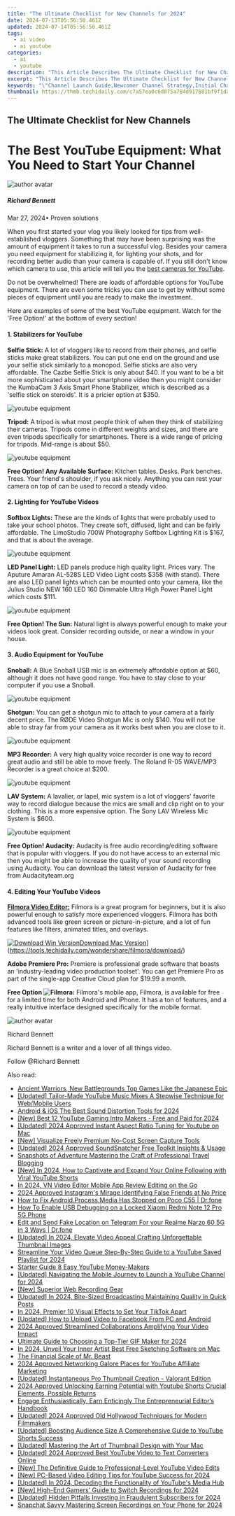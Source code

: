 ```yaml
---
title: "The Ultimate Checklist for New Channels for 2024"
date: 2024-07-13T05:56:50.461Z
updated: 2024-07-14T05:56:50.461Z
tags:
  - ai video
  - ai youtube
categories:
  - ai
  - youtube
description: "This Article Describes The Ultimate Checklist for New Channels for 2024"
excerpt: "This Article Describes The Ultimate Checklist for New Channels for 2024"
keywords: "\"Channel Launch Guide,Newcomer Channel Strategy,Initial Channel Setup,Beginner Channel Tips,Start-Up Channel Essentials,First Channel Checklist,Channel Creation Steps\""
thumbnail: https://thmb.techidaily.com/c7a57ea0c6d875a784d917881bf9f1dac3c811b03454856c62819bb5612b0808.jpg
---
```


## The Ultimate Checklist for New Channels

# The Best YouTube Equipment: What You Need to Start Your Channel

![author avatar](https://images.wondershare.com/filmora/article-images/richard-bennett.jpg)

##### Richard Bennett

 Mar 27, 2024• Proven solutions

When you first started your vlog you likely looked for tips from well-established vloggers. Something that may have been surprising was the amount of equipment it takes to run a successful vlog. Besides your camera you need equipment for stabilizing it, for lighting your shots, and for recording better audio than your camera is capable of. If you still don't know which camera to use, this article will tell you the [best cameras for YouTube](https://tools.techidaily.com/wondershare/filmora/download/).

Do not be overwhelmed! There are loads of affordable options for YouTube equipment. There are even some tricks you can use to get by without some pieces of equipment until you are ready to make the investment.

Here are examples of some of the best YouTube equipment. Watch for the 'Free Option!' at the bottom of every section!

#### 1\. Stabilizers for YouTube

**Selfie Stick:** A lot of vloggers like to record from their phones, and selfie sticks make great stabilizers. You can put one end on the ground and use your selfie stick similarly to a monopod. Selfie sticks are also very affordable. The Cazbe Selfie Stick is only about $40\. If you want to be a bit more sophisticated about your smartphone video then you might consider the KumbaCam 3 Axis Smart Phone Stabilizer, which is described as a 'selfie stick on steroids'. It is a pricier option at $350.

![youtube equipment](https://images.wondershare.com/filmora/article-images/youtube-equipment01.jpg)

**Tripod:** A tripod is what most people think of when they think of stabilizing their cameras. Tripods come in different weights and sizes, and there are even tripods specifically for smartphones. There is a wide range of pricing for tripods. Mid-range is about $50.

![youtube equipment](https://images.wondershare.com/filmora/article-images/youtube-equipment02.JPG)

**Free Option! Any Available Surface:** Kitchen tables. Desks. Park benches. Trees. Your friend's shoulder, if you ask nicely. Anything you can rest your camera on top of can be used to record a steady video.

#### 2\. Lighting for YouTube Videos

**Softbox Lights:** These are the kinds of lights that were probably used to take your school photos. They create soft, diffused, light and can be fairly affordable. The LimoStudio 700W Photography Softbox Lighting Kit is $167, and that is about the average.

![youtube equipment](https://images.wondershare.com/filmora/article-images/youtube-equipment03.jpg)

**LED Panel Light:** LED panels produce high quality light. Prices vary. The Aputure Amaran AL-528S LED Video Light costs $358 (with stand). There are also LED panel lights which can be mounted onto your camera, like the Julius Studio NEW 160 LED 160 Dimmable Ultra High Power Panel Light which costs $111.

![youtube equipment](https://images.wondershare.com/filmora/article-images/youtube-equipment04.jpg)

**Free Option! The Sun:** Natural light is always powerful enough to make your videos look great. Consider recording outside, or near a window in your house.

#### 3\. Audio Equipment for YouTube

**Snoball:** A Blue Snoball USB mic is an extremely affordable option at $60, although it does not have good range. You have to stay close to your computer if you use a Snoball.

![youtube equipment](https://images.wondershare.com/filmora/article-images/youtube-equipment05.JPG)

**Shotgun:** You can get a shotgun mic to attach to your camera at a fairly decent price. The RØDE Video Shotgun Mic is only $140\. You will not be able to stray far from your camera as it works best when you are close to it.

![youtube equipment](https://images.wondershare.com/filmora/article-images/youtube-equipment06.JPG)

**MP3 Recorder:** A very high quality voice recorder is one way to record great audio and still be able to move freely. The Roland R-05 WAVE/MP3 Recorder is a great choice at $200.

![youtube equipment](https://images.wondershare.com/filmora/article-images/youtube-equipment07.jpg)

 **LAV System:** A lavalier, or lapel, mic system is a lot of vloggers' favorite way to record dialogue because the mics are small and clip right on to your clothing. This is a more expensive option. The Sony LAV Wireless Mic System is $600.

![youtube equipment](https://images.wondershare.com/filmora/article-images/youtube-equipment08.JPG)

 **Free Option! Audacity:**  Audacity is free audio recording/editing software that is popular with vloggers. If you do not have access to an external mic then you might be able to increase the quality of your sound recording using Audacity. You can download the latest version of Audacity for free from Audacityteam.org

#### 4\. Editing Your YouTube Videos

**[Filmora Video Editor:](https://tools.techidaily.com/wondershare/filmora/download/)** Filmora is a great program for beginners, but it is also powerful enough to satisfy more experienced vloggers. Filmora has both advanced tools like green screen or picture-in-picture, and a lot of fun features like filters, animated titles, and overlays.

[![Download Win Version](https://images.wondershare.com/filmora/guide/download-btn-win.jpg)](https://tools.techidaily.com/wondershare/filmora/download/)[Download Mac Version](https://images.wondershare.com/filmora/guide/download-btn-mac.jpg)](https://tools.techidaily.com/wondershare/filmora/download/)

**Adobe Premiere Pro:** Premiere is professional grade software that boasts an 'industry-leading video production toolset'. You can get Premiere Pro as part of the single-app Creative Cloud plan for $19.99 a month.

**Free Option ![Filmora:](https://tools.techidaily.com/wondershare/filmora/download/)** Filmora's mobile app, Filmora, is available for free for a limited time for both Android and iPhone. It has a ton of features, and a really intuitive interface designed specifically for the mobile format.

![author avatar](https://images.wondershare.com/filmora/article-images/richard-bennett.jpg)

Richard Bennett

Richard Bennett is a writer and a lover of all things video.

Follow @Richard Bennett


<ins class="adsbygoogle"
     style="display:block"
     data-ad-format="autorelaxed"
     data-ad-client="ca-pub-7571918770474297"
     data-ad-slot="1223367746"></ins>



<ins class="adsbygoogle"
     style="display:block"
     data-ad-client="ca-pub-7571918770474297"
     data-ad-slot="8358498916"
     data-ad-format="auto"
     data-full-width-responsive="true"></ins>



<span class="atpl-alsoreadstyle">Also read:</span>
<div><ul>
<li><a href="https://digital-screen-recording.techidaily.com/ancient-warriors-new-battlegrounds-top-games-like-the-japanese-epic/"><u>Ancient Warriors, New Battlegrounds  Top Games Like the Japanese Epic</u></a></li>
<li><a href="https://youtube-docs.techidaily.com/ed-tailor-made-youtube-music-mixes-a-stepwise-technique-for-webmobile-users/"><u>[Updated] Tailor-Made YouTube Music Mixes  A Stepwise Technique for Web/Mobile Users</u></a></li>
<li><a href="https://youtube-docs.techidaily.com/id-and-ios-the-best-sound-distortion-tools-for-2024/"><u>Android & iOS  The Best Sound Distortion Tools for 2024</u></a></li>
<li><a href="https://youtube-docs.techidaily.com/est-12-youtube-gaming-intro-makers-free-and-paid-for-2024/"><u>[New] Best 12 YouTube Gaming Intro Makers - Free and Paid for 2024</u></a></li>
<li><a href="https://youtube-docs.techidaily.com/ed-2024-approved-instant-aspect-ratio-tuning-for-youtube-on-mac/"><u>[Updated] 2024 Approved  Instant Aspect Ratio Tuning for Youtube on Mac</u></a></li>
<li><a href="https://digital-screen-recording.techidaily.com/new-visualize-freely-premium-no-cost-screen-capture-tools/"><u>[New] Visualize Freely  Premium No-Cost Screen Capture Tools</u></a></li>
<li><a href="https://digital-screen-recording.techidaily.com/updated-2024-approved-soundsnatcher-free-toolkit-insights-and-usage/"><u>[Updated] 2024 Approved  SoundSnatcher Free Toolkit  Insights & Usage</u></a></li>
<li><a href="https://youtube-docs.techidaily.com/hots-of-adventure-mastering-the-craft-of-professional-travel-blogging/"><u>Snapshots of Adventure  Mastering the Craft of Professional Travel Blogging</u></a></li>
<li><a href="https://eaxpv-info.techidaily.com/new-in-2024-how-to-captivate-and-expand-your-online-following-with-viral-youtube-shorts/"><u>[New] In 2024, How to Captivate and Expand Your Online Following with Viral YouTube Shorts</u></a></li>
<li><a href="https://ai-video-tools.techidaily.com/in-2024-vn-video-editor-mobile-app-review-editing-on-the-go/"><u>In 2024, VN Video Editor Mobile App Review Editing on the Go</u></a></li>
<li><a href="https://instagram-video-files.techidaily.com/2024-approved-instagrams-mirage-identifying-false-friends-at-no-price/"><u>2024 Approved  Instagram's Mirage  Identifying False Friends at No Price</u></a></li>
<li><a href="https://change-location.techidaily.com/how-to-fix-androidprocessmedia-has-stopped-on-poco-c55-drfone-by-drfone-fix-android-problems-fix-android-problems/"><u>How to Fix Android.Process.Media Has Stopped on Poco C55 | Dr.fone</u></a></li>
<li><a href="https://unlock-android.techidaily.com/how-to-enable-usb-debugging-on-a-locked-xiaomi-redmi-note-12-pro-5g-phone-by-drfone-android/"><u>How To Enable USB Debugging on a Locked Xiaomi Redmi Note 12 Pro 5G Phone</u></a></li>
<li><a href="https://location-social.techidaily.com/edit-and-send-fake-location-on-telegram-for-your-realme-narzo-60-5g-in-3-ways-drfone-by-drfone-virtual-android/"><u>Edit and Send Fake Location on Telegram For your Realme Narzo 60 5G in 3 Ways | Dr.fone</u></a></li>
<li><a href="https://youtube-docs.techidaily.com/ed-in-2024-elevate-video-appeal-crafting-unforgettable-thumbnail-images/"><u>[Updated] In 2024, Elevate Video Appeal  Crafting Unforgettable Thumbnail Images</u></a></li>
<li><a href="https://youtube-docs.techidaily.com/mline-your-video-queue-step-by-step-guide-to-a-youtube-saved-playlist-for-2024/"><u>Streamline Your Video Queue  Step-By-Step Guide to a YouTube Saved Playlist for 2024</u></a></li>
<li><a href="https://youtube-docs.techidaily.com/er-guide-8-easy-youtube-money-makers/"><u>Starter Guide  8 Easy YouTube Money-Makers</u></a></li>
<li><a href="https://youtube-docs.techidaily.com/ed-navigating-the-mobile-journey-to-launch-a-youtube-channel-for-2024/"><u>[Updated] Navigating the Mobile Journey to Launch a YouTube Channel for 2024</u></a></li>
<li><a href="https://screen-recording.techidaily.com/new-superior-web-recording-gear/"><u>[New] Superior Web Recording Gear</u></a></li>
<li><a href="https://youtube-docs.techidaily.com/ed-in-2024-bite-sized-broadcasting-maintaining-quality-in-quick-posts/"><u>[Updated] In 2024, Bite-Sized Broadcasting  Maintaining Quality in Quick Posts</u></a></li>
<li><a href="https://tiktok-videos.techidaily.com/in-2024-premier-10-visual-effects-to-set-your-tiktok-apart/"><u>In 2024, Premier 10 Visual Effects to Set Your TikTok Apart</u></a></li>
<li><a href="https://facebook-clips.techidaily.com/updated-how-to-upload-video-to-facebook-from-pc-and-android/"><u>[Updated] How to Upload Video to Facebook From PC and Android</u></a></li>
<li><a href="https://youtube-docs.techidaily.com/approved-streamlined-collaborations-amplifying-your-video-impact/"><u>2024 Approved  Streamlined Collaborations  Amplifying Your Video Impact</u></a></li>
<li><a href="https://youtube-docs.techidaily.com/ate-guide-to-choosing-a-top-tier-gif-maker-for-2024/"><u>Ultimate Guide to Choosing a Top-Tier GIF Maker for 2024</u></a></li>
<li><a href="https://some-guidance.techidaily.com/in-2024-unveil-your-inner-artist-best-free-sketching-software-on-mac/"><u>In 2024, Unveil Your Inner Artist  Best Free Sketching Software on Mac</u></a></li>
<li><a href="https://youtube-docs.techidaily.com/inancial-scale-of-mr-beast/"><u>The Financial Scale of Mr. Beast</u></a></li>
<li><a href="https://youtube-docs.techidaily.com/approved-networking-galore-places-for-youtube-affiliate-marketing/"><u>2024 Approved  Networking Galore  Places for YouTube Affiliate Marketing</u></a></li>
<li><a href="https://youtube-docs.techidaily.com/ed-instantaneous-pro-thumbnail-creation-valorant-edition/"><u>[Updated] Instantaneous Pro Thumbnail Creation - Valorant Edition</u></a></li>
<li><a href="https://youtube-docs.techidaily.com/approved-unlocking-earning-potential-with-youtube-shorts-crucial-elements-possible-returns/"><u>2024 Approved  Unlocking Earning Potential with Youtube Shorts  Crucial Elements, Possible Returns</u></a></li>
<li><a href="https://youtube-docs.techidaily.com/e-enthusiastically-earn-enticingly-the-entrepreneurial-editors-handbook/"><u>Engage Enthusiastically, Earn Enticingly  The Entrepreneurial Editor’s Handbook</u></a></li>
<li><a href="https://youtube-docs.techidaily.com/ed-2024-approved-old-hollywood-techniques-for-modern-filmmakers/"><u>[Updated] 2024 Approved  Old Hollywood Techniques for Modern Filmmakers</u></a></li>
<li><a href="https://youtube-docs.techidaily.com/ed-boosting-audience-size-a-comprehensive-guide-to-youtube-shorts-success/"><u>[Updated] Boosting Audience Size  A Comprehensive Guide to YouTube Shorts Success</u></a></li>
<li><a href="https://youtube-docs.techidaily.com/ed-mastering-the-art-of-thumbnail-design-with-your-mac/"><u>[Updated] Mastering the Art of Thumbnail Design with Your Mac</u></a></li>
<li><a href="https://youtube-docs.techidaily.com/ed-2024-approved-best-youtube-video-to-text-converters-online/"><u>[Updated] 2024 Approved  Best YouTube Video to Text Converters Online</u></a></li>
<li><a href="https://youtube-docs.techidaily.com/he-definitive-guide-to-professional-level-youtube-video-edits/"><u>[New] The Definitive Guide to Professional-Level YouTube Video Edits</u></a></li>
<li><a href="https://youtube-docs.techidaily.com/c-based-video-editing-tips-for-youtube-success-for-2024/"><u>[New] PC-Based Video Editing Tips for YouTube Success for 2024</u></a></li>
<li><a href="https://youtube-docs.techidaily.com/ed-in-2024-decoding-the-functionality-of-youtubes-media-hub/"><u>[Updated] In 2024, Decoding the Functionality of YouTube's Media Hub</u></a></li>
<li><a href="https://screen-sharing-recording.techidaily.com/new-high-end-gamers-guide-to-switch-recordings-for-2024/"><u>[New] High-End Gamers' Guide to Switch Recordings for 2024</u></a></li>
<li><a href="https://youtube-docs.techidaily.com/ed-hidden-pitfalls-investing-in-fraudulent-subscribers-for-2024/"><u>[Updated] Hidden Pitfalls  Investing in Fraudulent Subscribers for 2024</u></a></li>
<li><a href="https://snapchat-videos.techidaily.com/snapchat-savvy-mastering-screen-recordings-on-your-phone-for-2024/"><u>Snapchat Savvy  Mastering Screen Recordings on Your Phone for 2024</u></a></li>
</ul></div>

